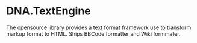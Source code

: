 DNA.TextEngine
==============

The opensource library provides a text format framework use to transform markup format to HTML. Ships BBCode formatter and Wiki formmater.
